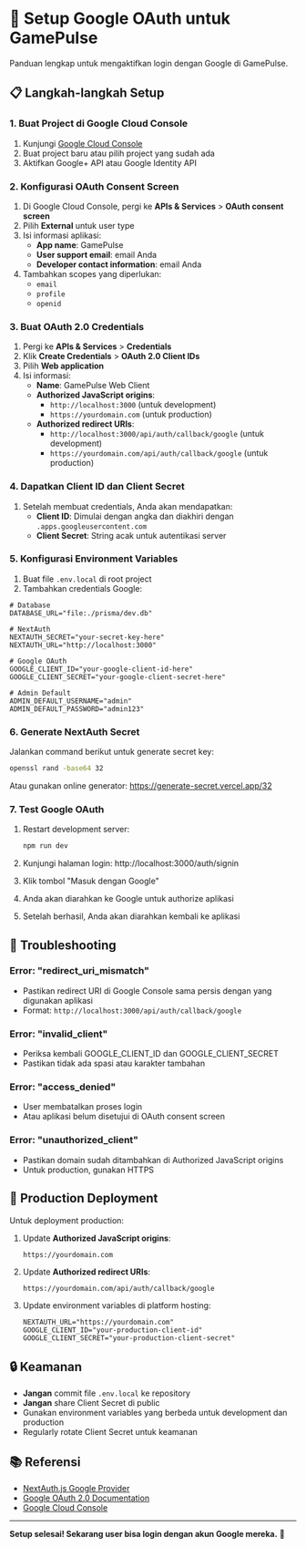 # 🔐 Setup Google OAuth untuk GamePulse

Panduan lengkap untuk mengaktifkan login dengan Google di GamePulse.

## 📋 Langkah-langkah Setup

### 1. Buat Project di Google Cloud Console

1. Kunjungi [Google Cloud Console](https://console.cloud.google.com/)
2. Buat project baru atau pilih project yang sudah ada
3. Aktifkan Google+ API atau Google Identity API

### 2. Konfigurasi OAuth Consent Screen

1. Di Google Cloud Console, pergi ke **APIs & Services** > **OAuth consent screen**
2. Pilih **External** untuk user type
3. Isi informasi aplikasi:
   - **App name**: GamePulse
   - **User support email**: email Anda
   - **Developer contact information**: email Anda
4. Tambahkan scopes yang diperlukan:
   - `email`
   - `profile`
   - `openid`

### 3. Buat OAuth 2.0 Credentials

1. Pergi ke **APIs & Services** > **Credentials**
2. Klik **Create Credentials** > **OAuth 2.0 Client IDs**
3. Pilih **Web application**
4. Isi informasi:
   - **Name**: GamePulse Web Client
   - **Authorized JavaScript origins**: 
     - `http://localhost:3000` (untuk development)
     - `https://yourdomain.com` (untuk production)
   - **Authorized redirect URIs**:
     - `http://localhost:3000/api/auth/callback/google` (untuk development)
     - `https://yourdomain.com/api/auth/callback/google` (untuk production)

### 4. Dapatkan Client ID dan Client Secret

1. Setelah membuat credentials, Anda akan mendapatkan:
   - **Client ID**: Dimulai dengan angka dan diakhiri dengan `.apps.googleusercontent.com`
   - **Client Secret**: String acak untuk autentikasi server

### 5. Konfigurasi Environment Variables

1. Buat file `.env.local` di root project
2. Tambahkan credentials Google:

```env
# Database
DATABASE_URL="file:./prisma/dev.db"

# NextAuth
NEXTAUTH_SECRET="your-secret-key-here"
NEXTAUTH_URL="http://localhost:3000"

# Google OAuth
GOOGLE_CLIENT_ID="your-google-client-id-here"
GOOGLE_CLIENT_SECRET="your-google-client-secret-here"

# Admin Default
ADMIN_DEFAULT_USERNAME="admin"
ADMIN_DEFAULT_PASSWORD="admin123"
```

### 6. Generate NextAuth Secret

Jalankan command berikut untuk generate secret key:

```bash
openssl rand -base64 32
```

Atau gunakan online generator: https://generate-secret.vercel.app/32

### 7. Test Google OAuth

1. Restart development server:
   ```bash
   npm run dev
   ```

2. Kunjungi halaman login: http://localhost:3000/auth/signin

3. Klik tombol "Masuk dengan Google"

4. Anda akan diarahkan ke Google untuk authorize aplikasi

5. Setelah berhasil, Anda akan diarahkan kembali ke aplikasi

## 🔧 Troubleshooting

### Error: "redirect_uri_mismatch"
- Pastikan redirect URI di Google Console sama persis dengan yang digunakan aplikasi
- Format: `http://localhost:3000/api/auth/callback/google`

### Error: "invalid_client"
- Periksa kembali GOOGLE_CLIENT_ID dan GOOGLE_CLIENT_SECRET
- Pastikan tidak ada spasi atau karakter tambahan

### Error: "access_denied"
- User membatalkan proses login
- Atau aplikasi belum disetujui di OAuth consent screen

### Error: "unauthorized_client"
- Pastikan domain sudah ditambahkan di Authorized JavaScript origins
- Untuk production, gunakan HTTPS

## 📱 Production Deployment

Untuk deployment production:

1. Update **Authorized JavaScript origins**:
   ```
   https://yourdomain.com
   ```

2. Update **Authorized redirect URIs**:
   ```
   https://yourdomain.com/api/auth/callback/google
   ```

3. Update environment variables di platform hosting:
   ```env
   NEXTAUTH_URL="https://yourdomain.com"
   GOOGLE_CLIENT_ID="your-production-client-id"
   GOOGLE_CLIENT_SECRET="your-production-client-secret"
   ```

## 🔒 Keamanan

- **Jangan** commit file `.env.local` ke repository
- **Jangan** share Client Secret di public
- Gunakan environment variables yang berbeda untuk development dan production
- Regularly rotate Client Secret untuk keamanan

## 📚 Referensi

- [NextAuth.js Google Provider](https://next-auth.js.org/providers/google)
- [Google OAuth 2.0 Documentation](https://developers.google.com/identity/protocols/oauth2)
- [Google Cloud Console](https://console.cloud.google.com/)

---

**Setup selesai! Sekarang user bisa login dengan akun Google mereka.** 🎉
